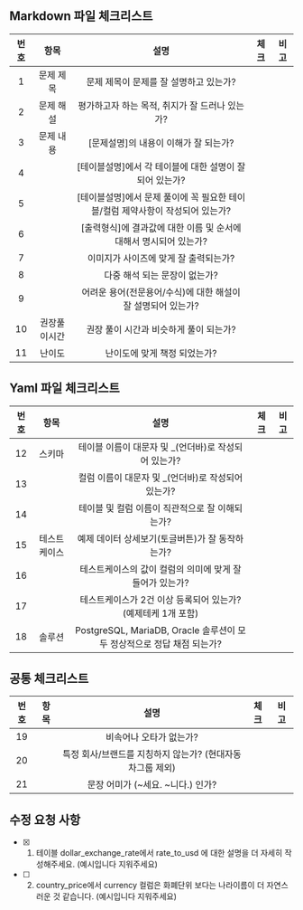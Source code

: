 ## Markdown 파일 체크리스트
| 번호 |     항목     |                              설명                              | 체크 | 비고 |
|:----:|:------------:|:-------------------------------------------------------------:|:----:|:-----:|
|   1  |   문제 제목  | 문제 제목이 문제를 잘 설명하고 있는가?                         |      |      |
|   2  |   문제 해설  | 평가하고자 하는 목적, 취지가 잘 드러나 있는가?                 |      |      |
|   3  |   문제 내용  | [문제설명]의 내용이 이해가 잘 되는가?                          |      |      |
|   4  |              | [테이블설명]에서 각 테이블에 대한 설명이 잘 되어 있는가?                        |     |      |
|   5  |              | [테이블설명]에서 문제 풀이에 꼭 필요한 테이블/컬럼 제약사항이 작성되어 있는가?    |     |      |
|   6  |              | [출력형식]에 결과값에 대한 이름 및 순서에 대해서 명시되어 있는가?                |      |      |
|   7  |              | 이미지가 사이즈에 맞게 잘 출력되는가?                           |      |      |
|   8  |              | 다중 해석 되는 문장이 없는가?                                         |      |      |
|   9  |              | 어려운 용어(전문용어/수식)에 대한 해설이 잘 설명되어 있는가?    |      |      |
|  10  | 권장풀이시간 | 권장 풀이 시간과 비슷하게 풀이 되는가?                         |      |      |
|  11  |    난이도    | 난이도에 맞게 책정 되었는가?                                    |      |      |

## Yaml 파일 체크리스트
| 번호 |              항목             |                                                       설명                                                      | 체크 | 비고 |
|:----:|:-----------------------------:|:---------------------------------------------------------------------------------------------------------------:|:----:|:-----:|
|  12  |             스키마            | 테이블 이름이 대문자 및 _(언더바)로 작성되어 있는가?                                                               |      |      |
|  13  |                               | 컬럼 이름이 대문자 및 _(언더바)로 작성되어 있는가?                                                               |      |      |
|  14  |                               | 테이블 및 컬럼 이름이 직관적으로 잘 이해되는가?                                                                 |      |      |
|  15  |      테스트케이스              | 예제 데이터 상세보기(토글버튼)가 잘 동작하는가?                                                                 |      |      |
|  16  |                               | 테스트케이스의 값이 컬럼의 의미에 맞게 잘 들어가 있는가?                                                         |      |      |
|  17  |                               | 테스트케이스가 2건 이상 등록되어 있는가? (예제테케 1개 포함)                                                    |      |      |
|  18  |             솔루션            | PostgreSQL, MariaDB,   Oracle 솔루션이 모두 정상적으로 정답 채점 되는가?                                       |      |      |

## 공통 체크리스트
| 번호 | 항목 |                            설명                            | 체크 | 비고 |
|:----:|:----:|:----------------------------------------------------------:|:----:|:----:|
|  19  |  　  | 비속어나 오타가 없는가?                                    |      |      |
|  20  |      | 특정 회사/브랜드를 지칭하지 않는가? (현대자동차그룹 제외)           |      |      |
|  21  |      | 문장 어미가 (~세요. ~니다.) 인가?                           |      |      |


## 수정 요청 사항
- [x] 1. 테이블 dollar_exchange_rate에서 rate_to_usd 에 대한 설명을 더 자세히 작성해주세요. (예시입니다 지워주세요)

- [ ] 2. country_price에서 currency 컬럼은 화폐단위 보다는 나라이름이 더 자연스러운 것 같습니다. (예시입니다 지워주세요)
